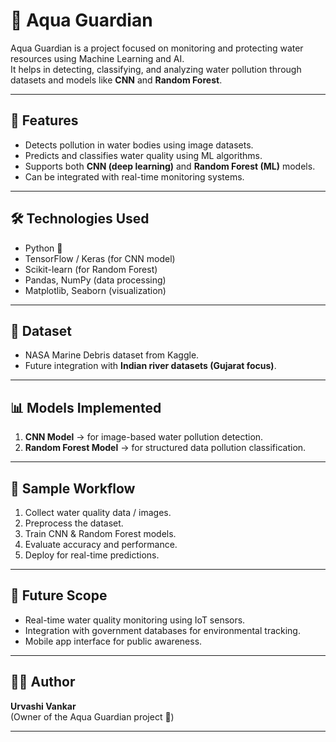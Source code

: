 # 🌊 Aqua Guardian

Aqua Guardian is a project focused on monitoring and protecting water resources using Machine Learning and AI.  
It helps in detecting, classifying, and analyzing water pollution through datasets and models like **CNN** and **Random Forest**.

---

## 🚀 Features
- Detects pollution in water bodies using image datasets.
- Predicts and classifies water quality using ML algorithms.
- Supports both **CNN (deep learning)** and **Random Forest (ML)** models.
- Can be integrated with real-time monitoring systems.

---

## 🛠️ Technologies Used
- Python 🐍  
- TensorFlow / Keras (for CNN model)  
- Scikit-learn (for Random Forest)  
- Pandas, NumPy (data processing)  
- Matplotlib, Seaborn (visualization)

---

## 📂 Dataset
- NASA Marine Debris dataset from Kaggle.  
- Future integration with **Indian river datasets (Gujarat focus)**.

---

## 📊 Models Implemented
1. **CNN Model** → for image-based water pollution detection.  
2. **Random Forest Model** → for structured data pollution classification.  

---

## 📸 Sample Workflow
1. Collect water quality data / images.  
2. Preprocess the dataset.  
3. Train CNN & Random Forest models.  
4. Evaluate accuracy and performance.  
5. Deploy for real-time predictions.

---

## 🎯 Future Scope
- Real-time water quality monitoring using IoT sensors.  
- Integration with government databases for environmental tracking.  
- Mobile app interface for public awareness.  

---

## 👩‍💻 Author
**Urvashi Vankar**  
(Owner of the Aqua Guardian project 🌊)

---

